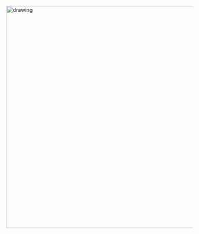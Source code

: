 
<img 
  src="https://github.com/user-attachments/assets/34de3660-cd51-4254-8f5c-7284b2841219" 
  alt="drawing" 
  width="600"
  align="center"
  />


